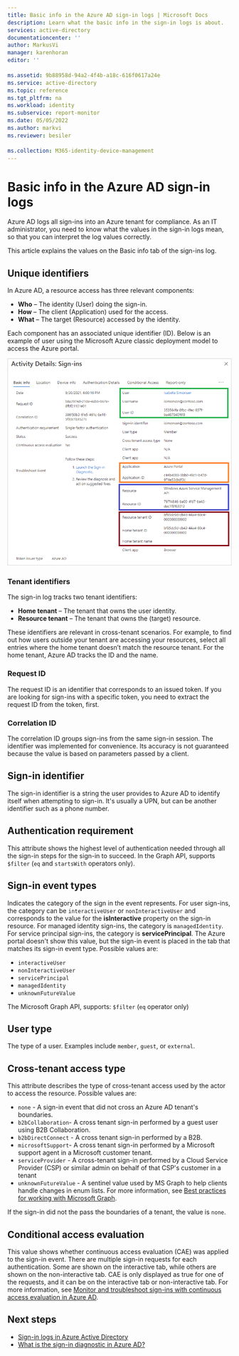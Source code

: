 ```yaml
---
title: Basic info in the Azure AD sign-in logs | Microsoft Docs
description: Learn what the basic info in the sign-in logs is about.
services: active-directory
documentationcenter: ''
author: MarkusVi
manager: karenhoran
editor: ''

ms.assetid: 9b88958d-94a2-4f4b-a18c-616f0617a24e
ms.service: active-directory
ms.topic: reference
ms.tgt_pltfrm: na
ms.workload: identity
ms.subservice: report-monitor
ms.date: 05/05/2022
ms.author: markvi
ms.reviewer: besiler

ms.collection: M365-identity-device-management
---
```


# Basic info in the Azure AD sign-in logs

Azure AD logs all sign-ins into an Azure tenant for compliance. As an IT administrator, you need to know what the values in the sign-in logs mean, so that you can interpret the log values correctly.

This article explains the values on the Basic info tab of the sign-ins log.

## Unique identifiers 

In Azure AD, a resource access has three relevant components:

- **Who** – The identity (User) doing the sign-in. 
- **How** – The client (Application) used for the access.  
- **What** – The target (Resource) accessed by the identity.


Each component has an associated unique identifier (ID). Below is an example of user using the Microsoft Azure classic deployment model to access the Azure portal.

![Open audit logs](./media/reference-basic-info-sign-in-logs/sign-in-details-basic-info.png)

### Tenant identifiers

The sign-in log tracks two tenant identifiers:

- **Home tenant** – The tenant that owns the user identity. 
- **Resource tenant** – The tenant that owns the (target) resource.

These identifiers are relevant in cross-tenant scenarios. For example, to find out how users outside your tenant are accessing your resources, select all entries where the home tenant doesn’t match the resource tenant.
For the home tenant, Azure AD tracks the ID and the name. 

### Request ID

The request ID is an identifier that corresponds to an issued token. If you are looking for sign-ins with a specific token, you need to extract the request ID from the token, first.


### Correlation ID

The correlation ID groups sign-ins from the same sign-in session. The identifier was implemented for convenience. Its accuracy is not guaranteed because the value is based on parameters passed by a client. 


## Sign-in identifier

The sign-in identifier is a string the user provides to Azure AD to identify itself when attempting to sign-in. It's usually a UPN, but can be another identifier such as a phone number. 


## Authentication requirement 

This attribute shows the highest level of authentication needed through all the sign-in steps for the sign-in to succeed. In the Graph API, supports `$filter` (`eq` and `startsWith` operators only).

## Sign-in event types 

Indicates the category of the sign in the event represents. For user sign-ins, the category can be `interactiveUser` or `nonInteractiveUser` and corresponds to the value for the **isInteractive** property on the sign-in resource. For managed identity sign-ins, the category is `managedIdentity`. For service principal sign-ins, the category is **servicePrincipal**. The Azure portal doesn't show this value, but the sign-in event is placed in the tab that matches its sign-in event type. Possible values are:

- `interactiveUser`
- `nonInteractiveUser`
- `servicePrincipal`
- `managedIdentity`
- `unknownFutureValue`

The Microsoft Graph API, supports: `$filter` (`eq` operator only)

## User type 

The type of a user. Examples include `member`, `guest`, or `external`.


## Cross-tenant access type 

This attribute describes the type of cross-tenant access used by the actor to access the resource. Possible values are: 

- `none` - A sign-in event that did not cross an Azure AD tenant's boundaries.
- `b2bCollaboration`- A cross tenant sign-in performed by a guest user using B2B Collaboration.
- `b2bDirectConnect` - A cross tenant sign-in performed by a B2B.
- `microsoftSupport`- A cross tenant sign-in performed by a Microsoft support agent in a Microsoft customer tenant.
- `serviceProvider` - A cross-tenant sign-in performed by a Cloud Service Provider (CSP) or similar admin on behalf of that CSP's customer in a tenant
- `unknownFutureValue` - A sentinel value used by MS Graph to help clients handle changes in enum lists. For more information, see [Best practices for working with Microsoft Graph](https://docs.microsoft.com/graph/best-practices-concept).

If the sign-in did not the pass the boundaries of a tenant, the value is `none`.

## Conditional access evaluation 

This value shows whether continuous access evaluation (CAE) was applied to the sign-in event. There are multiple sign-in requests for each authentication. Some are shown on the interactive tab, while others are shown on the non-interactive tab. CAE is only displayed as true for one of the requests, and it can be on the interactive tab or non-interactive tab. For more information, see [Monitor and troubleshoot sign-ins with continuous access evaluation in Azure AD](../conditional-access/howto-continuous-access-evaluation-troubleshoot.md). 































## Next steps

* [Sign-in logs in Azure Active Directory](concept-sign-ins.md)
* [What is the sign-in diagnostic in Azure AD?](overview-sign-in-diagnostics.md)
